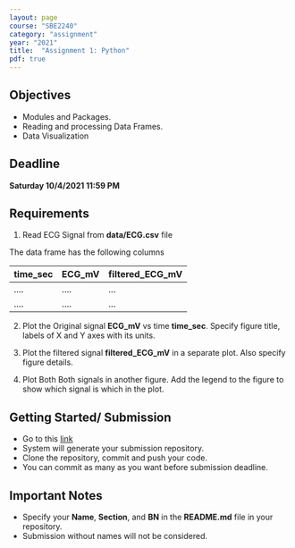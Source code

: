 ```yaml
---
layout: page
course: "SBE2240"
category: "assignment"
year: "2021"
title:  "Assignment 1: Python"
pdf: true
---
```


## Objectives

* Modules and Packages.
* Reading and processing Data Frames.
* Data Visualization

## Deadline

**Saturday 10/4/2021 11:59 PM**

## Requirements

1. Read ECG Signal from **data/ECG.csv** file

The data frame has the following columns 

| time_sec | ECG_mV | filtered_ECG_mV |
|---------|-----|-----------|
| .... | .... | ... |
| .... | .... | ... |



2.  Plot the Original signal **ECG_mV** vs time **time_sec**. Specify figure title, labels of X and Y axes with its units. 

3. Plot the filtered signal  **filtered_ECG_mV** in a separate plot. Also specify figure details. 

4. Plot Both Both signals in another figure. Add the legend to the figure to show which signal is which in the plot. 


## Getting Started/ Submission

* Go to this [link](https://classroom.github.com/a/pDKpHeXd)
* System will generate your submission repository. 
* Clone the repository, commit and push your code. 
* You can commit as many as you want before submission deadline.

## Important Notes

* Specify your **Name**, **Section**, and **BN** in the **README.md** file in your repository. 
* Submission without names will not be considered. 







